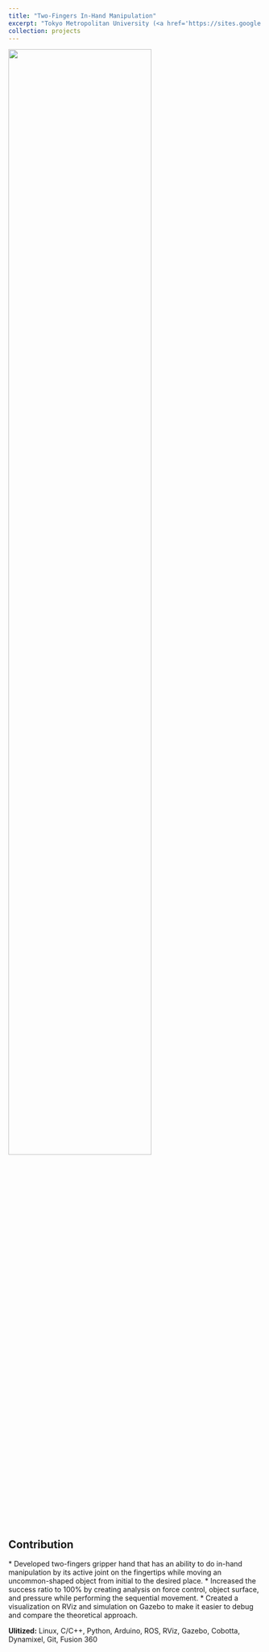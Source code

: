 ```yaml
---
title: "Two-Fingers In-Hand Manipulation"
excerpt: "Tokyo Metropolitan University (<a href='https://sites.google.com/site/ntlabsite/'>Takesue Lab.</a> Aug 2021 - Present)<br/>Summary: Main research as my Master's Thesis<br/><img src='/images/project_two-fingers.gif' width='75%'>"
collection: projects
---
```


<img src='/images/project_two-fingers.gif' width='75%'/><br/>

<h2>Contribution</h2>
* Developed two-fingers gripper hand that has an ability to do in-hand manipulation by its active joint on the fingertips while moving an uncommon-shaped object from initial to the desired place.
* Increased the success ratio to 100% by creating analysis on force control, object surface, and pressure while performing the sequential movement.
* Created a visualization on RViz and simulation on Gazebo to make it easier to debug and compare the theoretical approach.

<b>Ulitized:</b> Linux, C/C++, Python, Arduino, ROS, RViz, Gazebo, Cobotta, Dynamixel, Git, Fusion 360

<!-- <b>More Info:</b> [EROS Research Team](http://anhar.lecturer.pens.ac.id/projects/eros/) -->